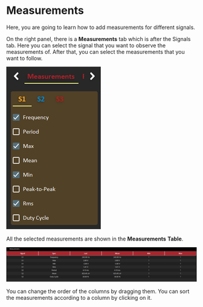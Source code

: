 # Measurements

Here, you are going to learn how to add measurements for different signals. 

On the right panel, there is a **Measurements** tab which is after the Signals tab. Here you can select the signal that you want to observe the measurements of. After that, you can select the measurements that you want to follow.

![](../../../../.gitbook/assets/image%20%2818%29.png)

All the selected measurements are shown in the **Measurements** **Table**.

![](../../../../.gitbook/assets/image%20%2895%29.png)

You can change the order of the columns by dragging them. You can sort the measurements according to a column by clicking on it. 

